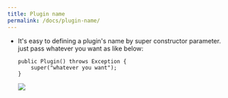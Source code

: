 ```yaml
---
title: Plugin name
permalink: /docs/plugin-name/
---
```


* It's easy to defining a plugin's name by super constructor parameter. just pass whatever you want as like below:
  ```
  public Plugin() throws Exception {
      super("whatever you want");
  }
  ```

  ![]({{site.url}}/img/how-to-define-plugin-name.png)